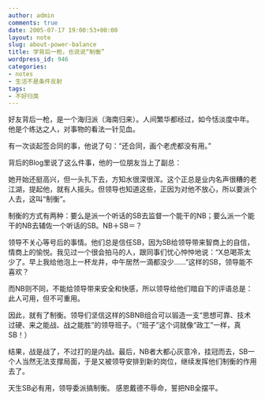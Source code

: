 ```yaml
---
author: admin
comments: true
date: 2005-07-17 19:00:53+00:00
layout: note
slug: about-power-balance
title: 学背后一枪，也说说“制衡”
wordpress_id: 946
categories:
- notes
- 生活不是条件反射
tags:
- 不好归类
---
```


好友背后一枪，是一个海归派（海南归来）。人间繁华都经过，如今恬淡度中年。他是个练达之人，对事物的看法一针见血。

有一次谈起签合同的事，他说了句：“还合同，画个老虎都没有用。”

背后的Blog里说了这么件事，他的一位朋友当上了副总：

她开始还挺高兴，但一头扎下去，方知水很深很浑。这个正总是业内名声很糟的老江湖，提起他，就有人摇头。但领导也知道这些，正因为对他不放心，所以要派个人去，这叫“制衡”。

制衡的方式有两种：要么是派一个听话的SB去监督一个能干的NB；要么派一个能干的NB去辅佐一个听话的SB。NB＋SB＝？

领导不关心等号后的事情。他们总是信任SB，因为SB给领导带来智商上的自信，情商上的愉悦。我见过一个很会拍马的人，跟同事们忧心忡忡地说：“X总喝茶太少了。早上我给他泡上一杯龙井，中午居然一滴都没少……”这样的SB，领导能不喜欢？

而NB则不同，不能给领导带来安全和快感，所以领导给他们暗自下的评语总是：此人可用，但不可重用。

因此，就有了制衡。领导们坚信这样的SBNB组合可以锻造一支“思想可靠、技术过硬、来之能战、战之能胜”的领导班子。（“班子”这个词就像“政工”一样，真SB！）

结果，战是战了，不过打的是内战。最后，NB者大都心灰意冷，挂冠而去，SB一个人当然无法支撑局面，于是又被领导安排到新的岗位，继续发挥他们制衡的作用去了。

天生SB必有用，领导委派搞制衡。
感恩戴德不辱命，誓把NB全摆平。
